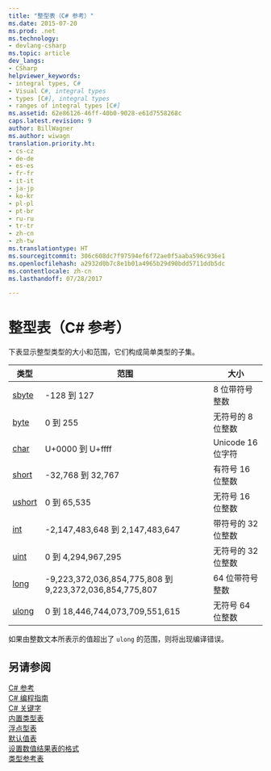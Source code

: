 ```yaml
---
title: "整型表（C# 参考）"
ms.date: 2015-07-20
ms.prod: .net
ms.technology:
- devlang-csharp
ms.topic: article
dev_langs:
- CSharp
helpviewer_keywords:
- integral types, C#
- Visual C#, integral types
- types [C#], integral types
- ranges of integral types [C#]
ms.assetid: 62e86126-46ff-40b0-9028-e61d7558268c
caps.latest.revision: 9
author: BillWagner
ms.author: wiwagn
translation.priority.ht:
- cs-cz
- de-de
- es-es
- fr-fr
- it-it
- ja-jp
- ko-kr
- pl-pl
- pt-br
- ru-ru
- tr-tr
- zh-cn
- zh-tw
ms.translationtype: HT
ms.sourcegitcommit: 306c608dc7f97594ef6f72ae0f5aaba596c936e1
ms.openlocfilehash: a2932d0b7c8e1b01a4965b29d90bdd5711ddb5dc
ms.contentlocale: zh-cn
ms.lasthandoff: 07/28/2017

---
```

# <a name="integral-types-table-c-reference"></a>整型表（C# 参考）
下表显示整型类型的大小和范围，它们构成简单类型的子集。  
  
|类型|范围|大小|  
|----------|-----------|----------|  
|[sbyte](../../../csharp/language-reference/keywords/sbyte.md)|-128 到 127|8 位带符号整数|  
|[byte](../../../csharp/language-reference/keywords/byte.md)|0 到 255|无符号的 8 位整数|  
|[char](../../../csharp/language-reference/keywords/char.md)|U+0000 到 U+ffff|Unicode 16 位字符|  
|[short](../../../csharp/language-reference/keywords/short.md)|-32,768 到 32,767|有符号 16 位整数|  
|[ushort](../../../csharp/language-reference/keywords/ushort.md)|0 到 65,535|无符号 16 位整数|  
|[int](../../../csharp/language-reference/keywords/int.md)|-2,147,483,648 到 2,147,483,647|带符号的 32 位整数|  
|[uint](../../../csharp/language-reference/keywords/uint.md)|0 到 4,294,967,295|无符号的 32 位整数|  
|[long](../../../csharp/language-reference/keywords/long.md)|-9,223,372,036,854,775,808 到 9,223,372,036,854,775,807|64 位带符号整数|  
|[ulong](../../../csharp/language-reference/keywords/ulong.md)|0 到 18,446,744,073,709,551,615|无符号 64 位整数|  
  
 如果由整数文本所表示的值超出了 `ulong` 的范围，则将出现编译错误。  
  
## <a name="see-also"></a>另请参阅  
 [C# 参考](../../../csharp/language-reference/index.md)   
 [C# 编程指南](../../../csharp/programming-guide/index.md)   
 [C# 关键字](../../../csharp/language-reference/keywords/index.md)   
 [内置类型表](../../../csharp/language-reference/keywords/built-in-types-table.md)   
 [浮点型表](../../../csharp/language-reference/keywords/floating-point-types-table.md)   
 [默认值表](../../../csharp/language-reference/keywords/default-values-table.md)   
 [设置数值结果表的格式](../../../csharp/language-reference/keywords/formatting-numeric-results-table.md)   
 [类型参考表](../../../csharp/language-reference/keywords/reference-tables-for-types.md)

